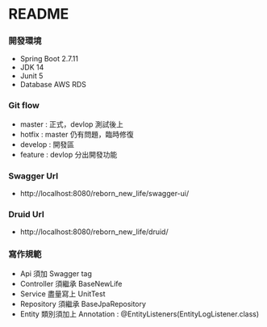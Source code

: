 # README

### 開發環境
* Spring Boot 2.7.11
* JDK 14
* Junit 5
* Database AWS RDS

### Git flow

* master  : 正式，devlop 測試後上
* hotfix  : master 仍有問題，臨時修復
* develop  : 開發區
* feature : devlop 分出開發功能

### Swagger Url

* http://localhost:8080/reborn_new_life/swagger-ui/

### Druid Url

* http://localhost:8080/reborn_new_life/druid/

### 寫作規範

* Api 須加 Swagger tag
* Controller 須繼承 BaseNewLife
* Service 盡量寫上 UnitTest
* Repository 須繼承 BaseJpaRepository
* Entity 類別須加上 Annotation : @EntityListeners(EntityLogListener.class)
